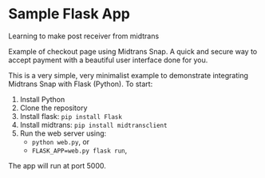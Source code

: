 # Sample Flask App

Learning to make post receiver from midtrans

Example of checkout page using Midtrans Snap. A quick and secure way to accept
payment with a beautiful user interface done for you.

This is a very simple, very minimalist example to demonstrate integrating
Midtrans Snap with Flask (Python). To start:

1. Install Python
2. Clone the repository
3. Install flask: `pip install Flask`
4. Install midtrans: `pip install midtransclient`
5. Run the web server using:
   - `python web.py`, or
   - `FLASK_APP=web.py flask run`,

The app will run at port 5000.
